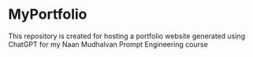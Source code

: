 # MyPortfolio
This repository is created for hosting a portfolio website generated using ChatGPT for my Naan Mudhalvan Prompt Engineering course
